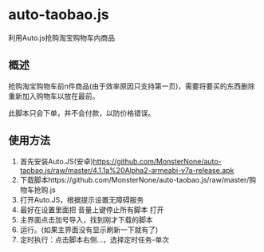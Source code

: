 # auto-taobao.js
利用Auto.js抢购淘宝购物车内商品

## 概述
抢购淘宝购物车前n件商品(由于效率原因只支持第一页)，需要将要买的东西删除重新加入购物车以放在最前。

此脚本只会下单，并不会付款，以防价格错误。

## 使用方法
1. 首先安装Auto.JS(安卓)https://github.com/MonsterNone/auto-taobao.js/raw/master/4.1.1a%20Alpha2-armeabi-v7a-release.apk
2. 下载脚本https://github.com/MonsterNone/auto-taobao.js/raw/master/购物车抢购.js
3. 打开Auto.JS，根据提示设置无障碍服务
4. 最好在设置里面把 音量上键停止所有脚本 打开
5. 主界面点击加号导入，找到刚才下载的脚本
6. 运行。(如果主界面没有显示刷新一下就有了)
7. 定时执行：点击脚本右侧...，选择定时任务-单次
